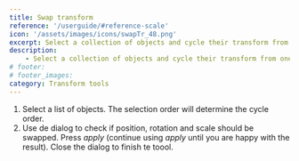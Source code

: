 ```yaml
---
title: Swap transform
reference: '/userguide/#reference-scale'
icon: '/assets/images/icons/swapTr_48.png'
excerpt: Select a collection of objects and cycle their transform from one to the next.
description:
    - Select a collection of objects and cycle their transform from one to the next.
# footer:
# footer_images:
category: Transform tools
---
```


1. Select a list of objects. The selection order will determine the cycle order.
2. Use de dialog to check if position, rotation and scale should be swapped. Press *apply* (continue using *apply* until you are happy with the result). Close the dialog to finish te toool.
